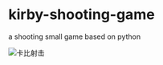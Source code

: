 # kirby-shooting-game
a shooting  small game based on python

![卡比射击](https://b3logfile.com/siyuan/1610205759005/assets/image-20210704140829-kpkc26v.png)

